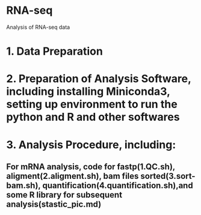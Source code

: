 # RNA-seq

Analysis of RNA-seq data
# 1. Data Preparation
# 2. Preparation of Analysis Software, including installing Miniconda3, setting up environment to run the python and R and other softwares
# 3. Analysis Procedure, including:
## For mRNA analysis, code for fastp(1.QC.sh), aligment(2.aligment.sh), bam files sorted(3.sort-bam.sh), quantification(4.quantification.sh),and some R library for subsequent analysis(stastic_pic.md) 
